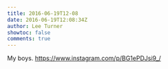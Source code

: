 ```yaml
---
title: 2016-06-19T12-08
date: 2016-06-19T12:08:34Z
author: Lee Turner
showtoc: false
comments: true
---
```


My boys. https://www.instagram.com/p/BG1ePDJsi9_/

